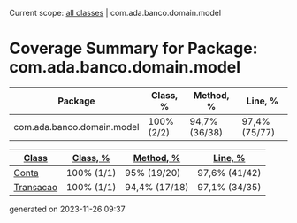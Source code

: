 Current scope: [all classes](../index_SORT_BY_BLOCK.md) | com.ada.banco.domain.model

Coverage Summary for Package: com.ada.banco.domain.model
========================================================

| Package | Class, % | Method, % | Line, % |
| --- | --- | --- | --- |
| com.ada.banco.domain.model | 100% (2/2) | 94,7% (36/38) | 97,4% (75/77) |

  
  

| [Class](index.md) | [Class, %](index_SORT_BY_CLASS.md) | [Method, %](index_SORT_BY_METHOD.md) | [Line, %](index_SORT_BY_LINE.md) |
| --- | --- | --- | --- |
| [Conta](sources/source-1.md) | 100% (1/1) | 95% (19/20) | 97,6% (41/42) |
| [Transacao](sources/source-2.md) | 100% (1/1) | 94,4% (17/18) | 97,1% (34/35) |


generated on 2023-11-26 09:37
